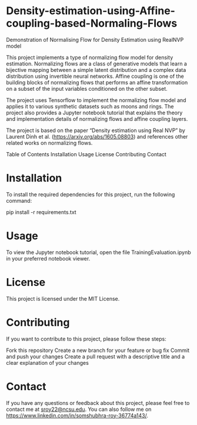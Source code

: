 # Density-estimation-using-Affine-coupling-based-Normaling-Flows
Demonstration of Normalising Flow for Density Estimation using RealNVP model

This project implements a type of normalizing flow model for density estimation. Normalizing flows are a class of generative models that learn a bijective mapping between a simple latent distribution and a complex data distribution using invertible neural networks. Affine coupling is one of the building blocks of normalizing flows that performs an affine transformation on a subset of the input variables conditioned on the other subset.

The project uses Tensorflow to implement the normalizing flow model and applies it to various synthetic datasets such as moons and rings. The project also provides a Jupyter notebook tutorial that explains the theory and implementation details of normalizing flows and affine coupling layers.

The project is based on the paper “Density estimation using Real NVP” by Laurent Dinh et al. (https://arxiv.org/abs/1605.08803) and references other related works on normalizing flows.

Table of Contents
Installation
Usage
License
Contributing
Contact

# Installation
To install the required dependencies for this project, run the following command:

pip install -r requirements.txt
# Usage

To view the Jupyter notebook tutorial, open the file TrainingEvaluation.ipynb in your preferred notebook viewer.

# License
This project is licensed under the MIT License.

# Contributing
If you want to contribute to this project, please follow these steps:

Fork this repository
Create a new branch for your feature or bug fix
Commit and push your changes
Create a pull request with a descriptive title and a clear explanation of your changes
# Contact
If you have any questions or feedback about this project, please feel free to contact me at <sroy22@ncsu.edu>. You can also follow me on <https://www.linkedin.com/in/somshubhra-roy-36774a143/>.
